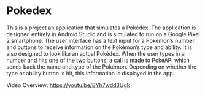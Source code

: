 # Pokedex

This is a project an application that simulates a Pokédex. The application is designed entirely in Android Studio and is simulated to run on a Google Pixel 2 smartphone. The user interface has a text input for a Pokémon’s number and buttons to receive information on the Pokémon’s type and ability. It is also designed to look like an actual Pokédex. When the user types in a number and hits one of the two buttons, a call is made to PokéAPI which sends back the name and type of the Pokémon. Depending on whether the type or ability button is hit, this information is displayed in the app. 

Video Overview: https://youtu.be/BYh7wdd3Ugk
